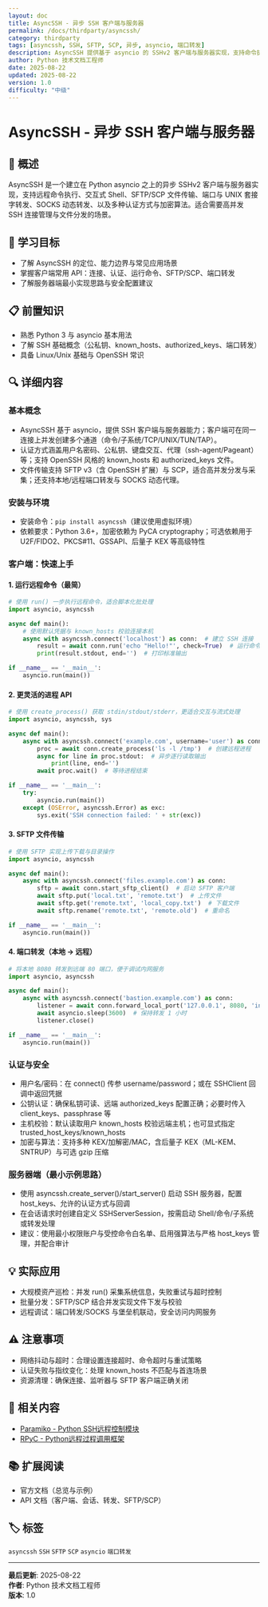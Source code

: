 ```yaml
---
layout: doc
title: AsyncSSH - 异步 SSH 客户端与服务器
permalink: /docs/thirdparty/asyncssh/
category: thirdparty
tags: [asyncssh, SSH, SFTP, SCP, 异步, asyncio, 端口转发]
description: AsyncSSH 提供基于 asyncio 的 SSHv2 客户端与服务器实现，支持命令执行、SFTP/SCP、端口转发与 SOCKS 代理等；本文按模板整理安装、认证、常见用法与最佳实践
author: Python 技术文档工程师
date: 2025-08-22
updated: 2025-08-22
version: 1.0
difficulty: "中级"
---
```


# AsyncSSH - 异步 SSH 客户端与服务器

## 📝 概述

AsyncSSH 是一个建立在 Python asyncio 之上的异步 SSHv2 客户端与服务器实现，支持远程命令执行、交互式 Shell、SFTP/SCP 文件传输、端口与 UNIX 套接字转发、SOCKS 动态转发、以及多种认证方式与加密算法。适合需要高并发 SSH 连接管理与文件分发的场景。

## 🎯 学习目标

- 了解 AsyncSSH 的定位、能力边界与常见应用场景
- 掌握客户端常用 API：连接、认证、运行命令、SFTP/SCP、端口转发
- 了解服务器端最小实现思路与安全配置建议

## 📋 前置知识

- 熟悉 Python 3 与 asyncio 基本用法
- 了解 SSH 基础概念（公私钥、known_hosts、authorized_keys、端口转发）
- 具备 Linux/Unix 基础与 OpenSSH 常识

## 🔍 详细内容

### 基本概念

- AsyncSSH 基于 asyncio，提供 SSH 客户端与服务器能力；客户端可在同一连接上并发创建多个通道（命令/子系统/TCP/UNIX/TUN/TAP）。
- 认证方式涵盖用户名密码、公私钥、键盘交互、代理（ssh-agent/Pageant）等；支持 OpenSSH 风格的 known_hosts 和 authorized_keys 文件。
- 文件传输支持 SFTP v3（含 OpenSSH 扩展）与 SCP，适合高并发分发与采集；还支持本地/远程端口转发与 SOCKS 动态代理。

### 安装与环境

- 安装命令：`pip install asyncssh`（建议使用虚拟环境）
- 依赖要求：Python 3.6+，加密依赖为 PyCA cryptography；可选依赖用于 U2F/FIDO2、PKCS#11、GSSAPI、后量子 KEX 等高级特性

### 客户端：快速上手

#### 1. 运行远程命令（最简）

```python
# 使用 run() 一步执行远程命令，适合脚本化批处理
import asyncio, asyncssh

async def main():
    # 使用默认凭据与 known_hosts 校验连接本机
    async with asyncssh.connect('localhost') as conn:  # 建立 SSH 连接
        result = await conn.run('echo "Hello!"', check=True)  # 运行命令并检查退出码
        print(result.stdout, end='')  # 打印标准输出

if __name__ == '__main__':
    asyncio.run(main())
```

#### 2. 更灵活的进程 API

```python
# 使用 create_process() 获取 stdin/stdout/stderr，更适合交互与流式处理
import asyncio, asyncssh, sys

async def main():
    async with asyncssh.connect('example.com', username='user') as conn:
        proc = await conn.create_process('ls -l /tmp')  # 创建远程进程
        async for line in proc.stdout:  # 异步逐行读取输出
            print(line, end='')
        await proc.wait()  # 等待进程结束

if __name__ == '__main__':
    try:
        asyncio.run(main())
    except (OSError, asyncssh.Error) as exc:
        sys.exit('SSH connection failed: ' + str(exc))
```

#### 3. SFTP 文件传输

```python
# 使用 SFTP 实现上传下载与目录操作
import asyncio, asyncssh

async def main():
    async with asyncssh.connect('files.example.com') as conn:
        sftp = await conn.start_sftp_client()  # 启动 SFTP 客户端
        await sftp.put('local.txt', 'remote.txt')  # 上传文件
        await sftp.get('remote.txt', 'local_copy.txt')  # 下载文件
        await sftp.rename('remote.txt', 'remote.old')  # 重命名

if __name__ == '__main__':
    asyncio.run(main())
```

#### 4. 端口转发（本地 → 远程）

```python
# 将本地 8080 转发到远端 80 端口，便于调试内网服务
import asyncio, asyncssh

async def main():
    async with asyncssh.connect('bastion.example.com') as conn:
        listener = await conn.forward_local_port('127.0.0.1', 8080, 'intranet.example.com', 80)
        await asyncio.sleep(3600)  # 保持转发 1 小时
        listener.close()

if __name__ == '__main__':
    asyncio.run(main())
```

### 认证与安全

- 用户名/密码：在 connect() 传参 username/password；或在 SSHClient 回调中返回凭据
- 公钥认证：确保私钥可读、远端 authorized_keys 配置正确；必要时传入 client_keys、passphrase 等
- 主机校验：默认读取用户 known_hosts 校验远端主机；也可显式指定 trusted_host_keys/known_hosts
- 加密与算法：支持多种 KEX/加解密/MAC，含后量子 KEX（ML-KEM、SNTRUP）与可选 gzip 压缩

### 服务器端（最小示例思路）

- 使用 asyncssh.create_server()/start_server() 启动 SSH 服务器，配置 host_keys、允许的认证方式与回调
- 在会话请求时创建自定义 SSHServerSession，按需启动 Shell/命令/子系统或转发处理
- 建议：使用最小权限账户与受控命令白名单、启用强算法与严格 host_keys 管理，并配合审计

## 💡 实际应用

- 大规模资产巡检：并发 run() 采集系统信息，失败重试与超时控制
- 批量分发：SFTP/SCP 结合并发实现文件下发与校验
- 远程调试：端口转发/SOCKS 与堡垒机联动，安全访问内网服务

## ⚠️ 注意事项

- 网络抖动与超时：合理设置连接超时、命令超时与重试策略
- 认证失败与指纹变化：处理 known_hosts 不匹配与首连场景
- 资源清理：确保连接、监听器与 SFTP 客户端正确关闭

## 🔗 相关内容

- [Paramiko - Python SSH远程控制模块](../paramiko/)
- [RPyC - Python远程过程调用框架](../rpyc/)

## 📚 扩展阅读

- 官方文档（总览与示例）
- API 文档（客户端、会话、转发、SFTP/SCP）

## 🏷️ 标签

`asyncssh` `SSH` `SFTP` `SCP` `asyncio` `端口转发`

---

**最后更新**: 2025-08-22  
**作者**: Python 技术文档工程师  
**版本**: 1.0